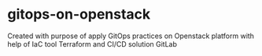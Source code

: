 # gitops-on-openstack
Created with purpose of apply GitOps practices on Openstack platform with help of IaC tool Terraform and CI/CD solution GitLab
